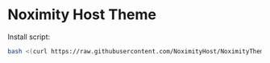 # Noximity Host Theme


Install script:
```sh
bash <(curl https://raw.githubusercontent.com/NoximityHost/NoximityTheme/master/install.sh?token=GHSAT0AAAAAACFQWABIWTZXQCU4NGD5O3MKZGNCUTA)
```
